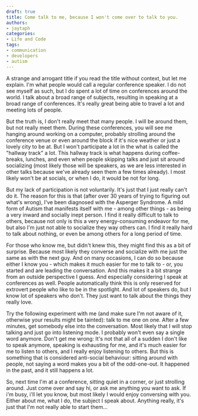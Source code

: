 ```yaml
---
draft: true
title: Come talk to me, because I won't come over to talk to you.
authors:
- jaytaph
categories:
- Life and Code
tags:
- communication
- developers
- autism
---
```


A strange and arrogant title if you read the title without context, but let me explain. I'm what people would call a regular conference speaker. I do not see myself as such, but I do spent a lot of time on conferences around the world. I talk about a broad range of subjects, resulting in speaking at a broad range of conferences. It's really great being able to travel a lot and meeting lots of people.

But the truth is, I don't really meet that many people. I will be around them, but not really meet them. During these conferences, you will see me hanging around working on a computer, probably strolling around the conference venue or even around the block if it's nice weather or just a lovely city to be at. But I won't participate a lot in the what is called the "hallway track" a lot. This hallway track is what happens during coffee-breaks, lunches, and even when people skipping talks and just sit around socializing (most likely those will be speakers, as we are less interested in other talks because we've already seen them a few times already). I most likely won't be at socials, or when I do, it would be not for long.

But my lack of participation is not voluntarily. It's just that I just really can't do it. The reason for this is that (after over 30 years of trying to figuring out what's wrong), I've been diagnosed with the Asperger Syndrome. A mild form of Autism that manifests itself with me - among other things - as being a very inward and socially inept person. I find it really difficult to talk to others, because not only is this a very energy-consuming endeavor for me, but also I'm just not able to socialize they way others can. I find it really hard to talk about nothing, or even be among others for a long period of time.

For those who know me, but didn't knew this, they might find this as a bit of surprise. Because most likely they converse and socialize with me just the same as with the next guy. And on many occasions, I can do so because either I know you - which makes it much easier for me to talk to - or, you started and are leading the conversation. And this makes it a bit strange from an outside perspective I guess. And especially considering I speak at conferences as well. People automatically think this is only reserved for extrovert people who like to be in the spotlight. And lot of speakers do, but I know lot of speakers who don't. They just want to talk about the things they really love.

Try the following experiment with me (and make sure I'm not aware of it, otherwise your results might be tainted): talk to me one on one. After a few minutes, get somebody else into the conversation. Most likely that I will stop talking and just go into listening mode. I probably won't even say a single word anymore. Don't get me wrong: It's not that all of a sudden I don't like to speak anymore, speaking is exhausting for me, and it's much easier for me to listen to others, and I really enjoy listening to others. But this is something that is considered anti-social behaviour: sitting around with people, not saying a word makes you a bit of the odd-one-out. It happened in the past, and it still happens a lot.

So, next time I'm at a conference, sitting quiet in a corner, or just strolling around. Just come over and say hi, or ask me anything you want to ask. If i'm busy, i'll let you know, but most likely I would enjoy conversing with you. Either about me, what I do, the subject I speak about. Anything really, it's just that I'm not really able to start them...
